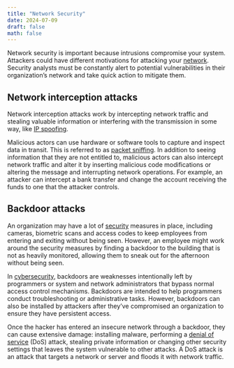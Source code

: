 ```yaml
---
title: "Network Security"
date: 2024-07-09
draft: false
math: false
---
```


Network security is important because intrusions compromise your system.
Attackers could have different motivations for attacking your
[network](/network). Security analysts must be constantly alert to potential vulnerabilities
in their organization’s network and take quick action to mitigate them.

## Network interception attacks

Network interception attacks work by intercepting network traffic and
stealing valuable information or interfering with the transmission in
some way, like [IP spoofing](/ip-spoofing).

Malicious actors can use hardware or software tools to capture and
inspect data in transit.
This is referred to as [packet sniffing](network-protocol-analyzer). In
addition to seeing information that they are not entitled to, malicious
actors can also intercept network traffic and alter it by inserting
malicious code modifications or altering the message and interrupting
network operations. For example, an attacker can intercept a bank
transfer and change the account receiving the funds to one that the
attacker controls.

## Backdoor attacks

An organization may have a lot of [security](/security)
measures in place, including cameras, biometric scans and access codes
to keep employees from entering and exiting without being seen. However,
an employee might work around the security measures by finding a
backdoor to the building that is not as heavily monitored, allowing them
to sneak out for the afternoon without being seen.

In [cybersecurity](/cybersecurity), backdoors are weaknesses
intentionally left by programmers or system and network administrators
that bypass normal access control mechanisms. Backdoors are intended to
help programmers conduct troubleshooting or administrative tasks.
However, backdoors can also be installed by attackers after they’ve
compromised an organization to ensure they have persistent access.

Once the hacker has entered an insecure network through a backdoor, they
can cause extensive damage: installing malware,
performing a [denial of service](/dos-attack) (DoS) attack, stealing private information or changing other
security settings that leaves the system vulnerable to other attacks. A
DoS attack is an attack that targets a network or server and floods it
with network traffic.
